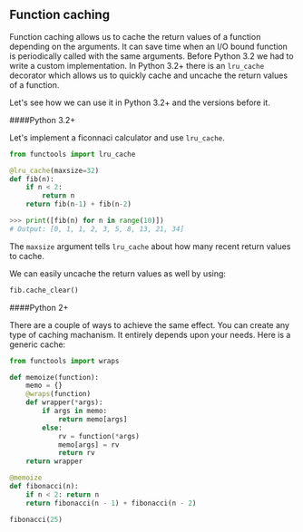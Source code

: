 ## Function caching

Function caching allows us to cache the return values of a function depending on the arguments. It can save time when an I/O bound function is periodically called with the same arguments. Before Python 3.2 we had to write a custom implementation. In Python 3.2+ there is an `lru_cache` decorator which allows us to quickly cache and uncache the return values of a function.

Let's see how we can use it in Python 3.2+ and the versions before it.

####Python 3.2+

Let's implement a ficonnaci calculator and use `lru_cache`.

```python
from functools import lru_cache

@lru_cache(maxsize=32)
def fib(n):
    if n < 2:
        return n
    return fib(n-1) + fib(n-2)

>>> print([fib(n) for n in range(10)])
# Output: [0, 1, 1, 2, 3, 5, 8, 13, 21, 34]
```
The `maxsize` argument tells `lru_cache` about how many recent return values to cache.

We can easily uncache the return values as well by using:

```python
fib.cache_clear()
```

####Python 2+

There are a couple of ways to achieve the same effect. You can create any type of caching machanism. It entirely depends upon your needs. Here is a generic cache:

```python
from functools import wraps

def memoize(function):
    memo = {}
    @wraps(function)
    def wrapper(*args):
        if args in memo:
            return memo[args]
        else:
            rv = function(*args)
            memo[args] = rv
            return rv
    return wrapper

@memoize
def fibonacci(n):
    if n < 2: return n
    return fibonacci(n - 1) + fibonacci(n - 2)

fibonacci(25)
```
